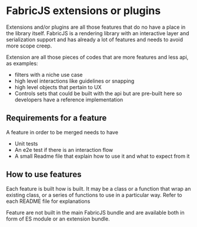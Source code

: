 # FabricJS extensions or plugins

Extensions and/or plugins are all those features that do no have a place in the library itself.
FabricJS is a rendering library with an interactive layer and serialization support and has already a lot of features and needs to avoid more scope creep.

Extension are all those pieces of codes that are more features and less api, as examples:

- filters with a niche use case
- high level interactions like guidelines or snapping
- high level objects that pertain to UX
- Controls sets that could be built with the api but are pre-built here so developers have a reference implementation

## Requirements for a feature

A feature in order to be merged needs to have

- Unit tests
- An e2e test if there is an interaction flow
- A small Readme file that explain how to use it and what to expect from it

## How to use features

Each feature is built how is built.
It may be a class or a function that wrap an existing class, or a series of functions to use in a particular way.
Refer to each README file for explanations

Feature are not built in the main FabricJS bundle and are available both in form of ES module or an extension bundle.
